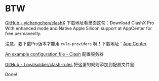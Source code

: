 # BTW

[GitHub - yichengchen/clashX](https://github.com/yichengchen/clashX) 下载地址看里面这句：Download ClashX Pro With enhanced mode and Native Apple Silicon support at AppCenter for free permanently.

注意，要下载Pro版本才能用 `rule-providers` 啊！下载地址：[App Center](https://install.appcenter.ms/users/clashx/apps/clashx-pro/distribution_groups/public)

[An example configuration file - Clash](https://lancellc.gitbook.io/clash/clash-config-file/an-example-configuration-file) 配置服务器

[GitHub - Loyalsoldier/clash-rules](https://github.com/Loyalsoldier/clash-rules) 把这里的规则添加到配置文件里

Done!
